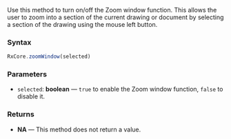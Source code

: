 Use this method to turn on/off the Zoom window function. This allows the user to zoom into a section of the current drawing or document by selecting a section of the drawing using the mouse left button.

### Syntax

```typescript
RxCore.zoomWindow(selected)
```

### Parameters

- `selected`: **boolean** — `true` to enable the Zoom window function, `false` to disable it.

### Returns

- **NA** — This method does not return a value.
